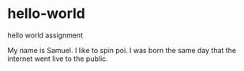 # hello-world
hello world assignment

My name is Samuel. I like to spin poi.
I was born the same day that the internet went live to the public.
